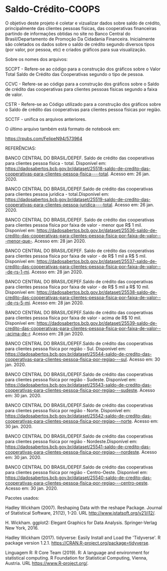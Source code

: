 # Saldo-Crédito-COOPS
O objetivo deste projeto é coletar e vizualizar dados sobre saldo de crédito, principalmente das clientes pessoas físicas, das cooperativas financeiras partindo de informações obtidas no site no Banco Central do Brasil/Departamento de Promoção Da Cidadania Financeira. Inicialmente são coletados os dados sobre o saldo de crédito segundo diversos tipos (por valor, por pessoa, etc) e criados gráficos  para sua visualização.   

Sobre os nomes dos arquivos:

SCCPT - Refere-se ao código para a construção dos gráficos sobre o Valor Total Saldo de Crédito das Cooperativas segundo o tipo de pessoa.

CCVC - Refere-se ao código para a construção dos gráficos sobre o Saldo de crédito das cooperativas para clientes pessoas físicas segundo a faixa de valor.

CSTR - Refere-se ao Código utilizado para a construção dos gráficos sobre o Saldo de crédito das cooperativas para clientes pessoa físicas por região.

SCCTF - unifica os arquivos anteriores. 

O último arquivo também está formato de notebook em:

https://rpubs.com/FelipeN94/573964

REFERÊNCIAS:

BANCO CENTRAL DO BRASIL/DEPEF. Saldo de crédito das cooperativas para clientes pessoa física - total. Disponível em: <https://dadosabertos.bcb.gov.br/dataset/25518-saldo-de-credito-das-cooperativas-para-clientes-pessoa-fisica----total>. Acesso em: 26 jan. 2020.

BANCO CENTRAL DO BRASIL/DEPEF.Saldo de crédito das cooperativas para clientes pessoa juridica - total.Disponível em: <https://dadosabertos.bcb.gov.br/dataset/25519-saldo-de-credito-das-cooperativas-para-clientes-pessoa-juridica----total>. Acesso em: 26 jan. 2020.

BANCO CENTRAL DO BRASIL/DEPEF. Saldo de crédito das cooperativas para clientes pessoa física por faixa de valor - menor que R$ 1 mil. Disponível em: <https://dadosabertos.bcb.gov.br/dataset/25536-saldo-de-credito-das-cooperativas-para-clientes-pessoa-fisica-por-faixa-de-valor---menor-que->. Acesso em: 28 jan 2020.

BANCO CENTRAL DO BRASIL/DEPEF. Saldo de crédito das cooperativas para clientes pessoa física por faixa de valor - de R$ 1 mil a R$ 5 mil.
Disponível em: <https://dadosabertos.bcb.gov.br/dataset/25537-saldo-de-credito-das-cooperativas-para-clientes-pessoa-fisica-por-faixa-de-valor---de-rs-1-mi>. Acesso em: 28 jan 2020.

BANCO CENTRAL DO BRASIL/DEPEF.Saldo de crédito das cooperativas para clientes pessoa física por faixa de valor - de R$ 5 mil a R$ 10 mil. 
 Disponível em: <https://dadosabertos.bcb.gov.br/dataset/25538-saldo-de-credito-das-cooperativas-para-clientes-pessoa-fisica-por-faixa-de-valor---de-rs-5-mi>. Acesso em: 28 jan 2020.

BANCO CENTRAL DO BRASIL/DEPEF.Saldo de crédito das cooperativas para clientes pessoa física por faixa de valor - acima de R$ 10 mil. Disponível em: <https://dadosabertos.bcb.gov.br/dataset/25539-saldo-de-credito-das-cooperativas-para-clientes-pessoa-fisica-por-faixa-de-valor---acima-de-r>. Acesso em: 28 jan 2020.

BANCO CENTRAL DO BRASIL/DEPEF.Saldo de crédito das cooperativas para clientes pessoa física por região - Sul. Disponível em: <https://dadosabertos.bcb.gov.br/dataset/25544-saldo-de-credito-das-cooperativas-para-clientes-pessoa-fisica-por-regiao---sul>. Acesso em: 30 jan. 2020.

BANCO CENTRAL DO BRASIL/DEPEF.Saldo de crédito das cooperativas para clientes pessoa física por região - Sudeste. Disponível em: <https://dadosabertos.bcb.gov.br/dataset/25543-saldo-de-credito-das-cooperativas-para-clientes-pessoa-fisica-por-regiao---sudeste>. Acesso em: 30 jan. 2020.


BANCO CENTRAL DO BRASIL/DEPEF.Saldo de crédito das cooperativas para clientes pessoa física por região - Norte. Disponível em: <https://dadosabertos.bcb.gov.br/dataset/25542-saldo-de-credito-das-cooperativas-para-clientes-pessoa-fisica-por-regiao---norte>. Acesso em: 30 jan. 2020.

BANCO CENTRAL DO BRASIL/DEPEF.Saldo de crédito das cooperativas para clientes pessoa física por região - Nordeste.Disponível em: <https://dadosabertos.bcb.gov.br/dataset/25541-saldo-de-credito-das-cooperativas-para-clientes-pessoa-fisica-por-regiao---nordeste>. Acesso em: 30 jan. 2020.

BANCO CENTRAL DO BRASIL/DEPEF.Saldo de crédito das cooperativas para clientes pessoa física por região - Centro-Oeste. Disponível em: <https://dadosabertos.bcb.gov.br/dataset/25540-saldo-de-credito-das-cooperativas-para-clientes-pessoa-fisica-por-regiao---centro-oeste>. Acesso em: 30 jan. 2020.
 
Pacotes usados:

Hadley Wickham (2007). Reshaping Data with the reshape Package. Journal of
Statistical Software, 21(12), 1-20. URL http://www.jstatsoft.org/v21/i12/.
  
H. Wickham. ggplot2: Elegant Graphics for Data Analysis. Springer-Verlag New York,
2016.

Hadley Wickham (2017). tidyverse: Easily Install and Load the 'Tidyverse'. R package
version 1.2.1. https://CRAN.R-project.org/package=tidyverse.

Linguagem R:
R Core Team (2019). R: A language and environment for statistical computing. R
Foundation for Statistical Computing, Vienna, Austria. URL https://www.R-project.org/.
